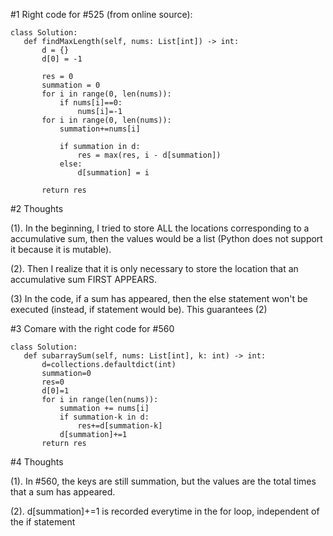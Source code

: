 #1 Right code for #525 (from online source):
 ```
 class Solution:
    def findMaxLength(self, nums: List[int]) -> int:
        d = {}
        d[0] = -1
        
        res = 0
        summation = 0
        for i in range(0, len(nums)):
            if nums[i]==0:
                nums[i]=-1 
        for i in range(0, len(nums)):
            summation+=nums[i]
                
            if summation in d:
                res = max(res, i - d[summation])
            else:
                d[summation] = i

        return res 
  ```
  
 #2 Thoughts
 
 (1). In the beginning, I tried to store ALL the locations corresponding to a accumulative sum, then the values would be a list (Python does not support it because it is mutable). 
 
 (2). Then I realize that it is only necessary to store the location that an accumulative sum FIRST APPEARS.
 
 (3) In the code, if a sum has appeared, then the else statement won't be executed (instead, if statement would be). This guarantees (2)
 
 
 #3  Comare with the right code for #560
 ```
 class Solution:
    def subarraySum(self, nums: List[int], k: int) -> int:
        d=collections.defaultdict(int)
        summation=0
        res=0
        d[0]=1
        for i in range(len(nums)):
            summation += nums[i]
            if summation-k in d:
                res+=d[summation-k]
            d[summation]+=1
        return res
  ```

 #4 Thoughts
 
 (1). In #560, the keys are still summation, but the values are the total times that a sum has appeared.
 
 (2). d[summation]+=1 is recorded everytime in the for loop, independent of the if statement
